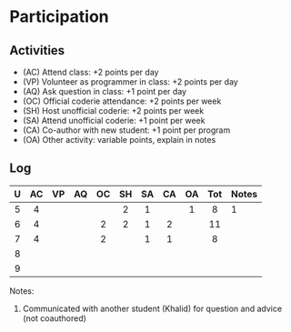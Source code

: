 Participation
=============

## Activities ## 

+ (AC) Attend class: +2 points per day
+ (VP) Volunteer as programmer in class: +2 points per day
+ (AQ) Ask question in class: +1 point per day
+ (OC) Official coderie attendance: +2 points per week
+ (SH) Host unofficial coderie: +2 points per week
+ (SA) Attend unofficial coderie: +1 point per week
+ (CA) Co-author with new student: +1 point per program
+ (OA) Other activity: variable points, explain in notes

## Log ##

| U | AC | VP | AQ | OC | SH | SA | CA | OA | Tot | Notes
|:-:|:--:|:--:|:--:|:--:|:--:|:--:|:--:|:--:|:---:|:--------
| 5 |  4 |    |    |    |  2 |  1 |    |  1 |  8  | 1  
| 6 |  4 |    |    |  2 |  2 |  1 |  2 |    | 11  |     
| 7 |  4 |    |    |  2 |    |  1 |  1 |    |  8  |     
| 8 | 
| 9 |

Notes:

1. Communicated with another student (Khalid) for question and advice (not coauthored)

